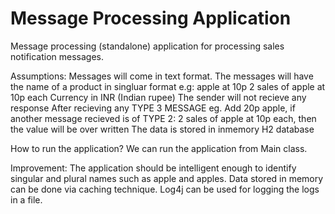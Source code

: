 # Message Processing Application

Message processing (standalone) application for processing sales notification messages.

Assumptions:
  Messages will come in text format.
  The messages will have the name of a product in singluar format
    e.g:
    apple at 10p
    2 sales of apple at 10p each
   Currency in INR (Indian rupee)
   The sender will not recieve any response
   After recieving any TYPE 3 MESSAGE eg. Add 20p apple, if another message recieved is of TYPE 2: 2 sales of apple at 10p each, then the    value will be over written 
   The data is stored in inmemory H2 database

How to run the application?
  We can run the application from Main class.

Improvement:
  The application should be intelligent enough to identify singular and plural names such as apple and apples.
  Data stored in memory can be done via caching technique.
  Log4j can be used for logging the logs in a file.
  


